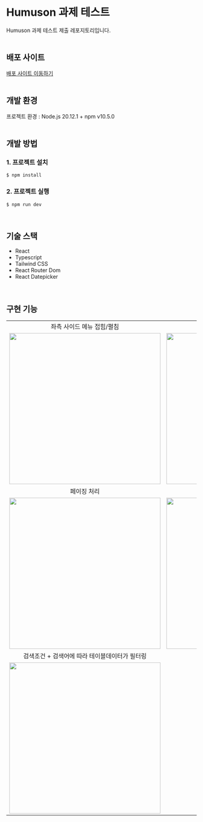 # Humuson 과제 테스트
Humuson 과제 테스트 제출 레포지토리입니다.  
<br/>

## 배포 사이트
[배포 사이트 이동하기](https://humusontms.netlify.app/)  
<br/>

## 개발 환경
프로젝트 환경 : Node.js 20.12.1 + npm v10.5.0  
<br/>

## 개발 방법
### 1. 프로젝트 설치
```
$ npm install
```

### 2. 프로젝트 실행
```
$ npm run dev
```
<br/>


## 기술 스택
- React
- Typescript
- Tailwind CSS
- React Router Dom
- React Datepicker
<br/>

## 구현 기능
<table>
  <tr>
    <td align="center">
      좌측 사이드 메뉴 접힘/펼침
    </td>
    <td align="center">
      서브메뉴 접힘/펼침
    </td>
  </tr>
  <tr>
    <td>
      <img src="https://github.com/user-attachments/assets/f6faa4d7-6a59-4a4b-a2be-1cdd4c73b023" width="400px">
    </td>
     <td>
      <img src="https://github.com/user-attachments/assets/1b858dfe-993c-42c9-b301-4085c25210db" width="400px">
    </td>
  </tr>
  <tr>
    <td align="center">
      페이징 처리
    </td>
    <td align="center">
      캘린더를 활용한 날짜 영역 선택
    </td>
  </tr>
  <tr>
    <td>
      <img src="https://github.com/user-attachments/assets/def2e4e3-2c7f-45ad-8b13-413e04474d18" width="400px">
    </td>
    <td>
      <img src="https://github.com/user-attachments/assets/a5a35252-1d6c-4122-8fe1-90826bc3d54d" width="400px">
    </td>
  </tr>
  <tr>
    <td align="center">
      검색조건 + 검색어에 따라 테이블데이터가 필터링
    </td>
  </tr>
  <tr>
    <td>
      <img src="https://github.com/user-attachments/assets/9aa00ae8-9b88-4f26-9b88-af4be4fe527d" width="400px">
    </td>
  </tr>


